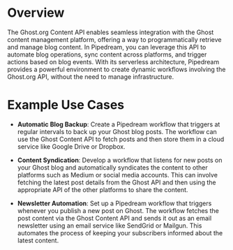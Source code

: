 # Overview

The Ghost.org Content API enables seamless integration with the Ghost content management platform, offering a way to programmatically retrieve and manage blog content. In Pipedream, you can leverage this API to automate blog operations, sync content across platforms, and trigger actions based on blog events. With its serverless architecture, Pipedream provides a powerful environment to create dynamic workflows involving the Ghost.org API, without the need to manage infrastructure.

# Example Use Cases

- **Automatic Blog Backup**: Create a Pipedream workflow that triggers at regular intervals to back up your Ghost blog posts. The workflow can use the Ghost Content API to fetch posts and then store them in a cloud service like Google Drive or Dropbox.

- **Content Syndication**: Develop a workflow that listens for new posts on your Ghost blog and automatically syndicates the content to other platforms such as Medium or social media accounts. This can involve fetching the latest post details from the Ghost API and then using the appropriate API of the other platforms to share the content.

- **Newsletter Automation**: Set up a Pipedream workflow that triggers whenever you publish a new post on Ghost. The workflow fetches the post content via the Ghost Content API and sends it out as an email newsletter using an email service like SendGrid or Mailgun. This automates the process of keeping your subscribers informed about the latest content.
